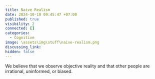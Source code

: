 ```yaml
---
title: Naive Realism
date: 2024-10-10 09:45:47 +07:00
published: true
visibility: 2
connected: []
categories:
  - Cognitive
image: \assets\img\stuff\naive-realism.png
discussing_link: 
hidden: false
---
```


We believe that we observe objective reality and that other people are irrational, uninformed, or biased.